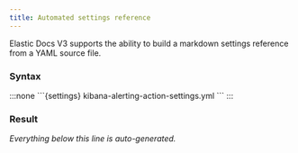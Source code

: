 ```yaml
---
title: Automated settings reference
---
```


Elastic Docs V3 supports the ability to build a markdown settings reference from a YAML source file.

### Syntax

:::none
\`\`\`\{settings} kibana-alerting-action-settings.yml
\`\`\`
:::

### Result

_Everything below this line is auto-generated._

```{settings} kibana-alerting-action-settings.yml
```